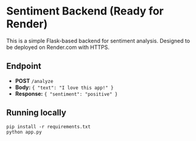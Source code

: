# Sentiment Backend (Ready for Render)

This is a simple Flask-based backend for sentiment analysis. Designed to be deployed on Render.com with HTTPS.

## Endpoint

- **POST** `/analyze`
- **Body:** `{ "text": "I love this app!" }`
- **Response:** `{ "sentiment": "positive" }`

## Running locally
```
pip install -r requirements.txt
python app.py
```
